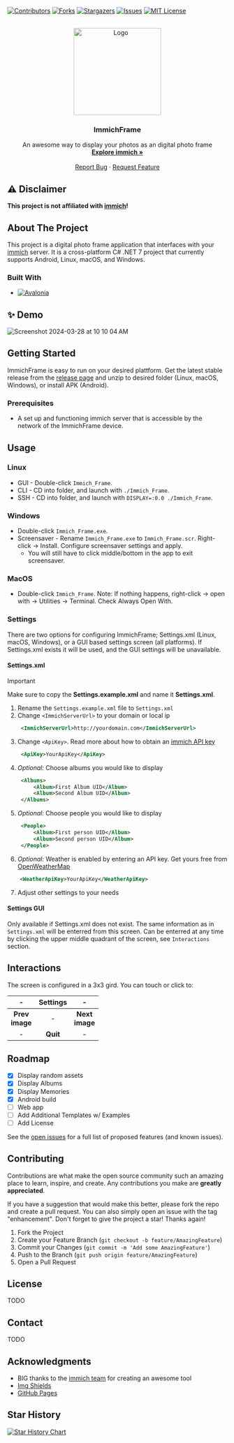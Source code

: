 [![Contributors][contributors-shield]][contributors-url]
[![Forks][forks-shield]][forks-url]
[![Stargazers][stars-shield]][stars-url]
[![Issues][issues-shield]][issues-url]
[![MIT License][license-shield]][license-url]



<!-- PROJECT LOGO -->
<br />
<div align="center">
  <a href="https://github.com/3rob3/ImmichFrame">
    <img src="https://raw.githubusercontent.com/immich-app/immich/main/design/immich-logo.svg" alt="Logo" width="200" height="200">
  </a>

  <h3 align="center">ImmichFrame</h3>

  <p align="center">
    An awesome way to display your photos as an digital photo frame
    <br />
    <a href="https://immich.app/"><strong>Explore immich »</strong></a>
    <br />
    <br />
    <a href="https://github.com/3rob3/ImmichFrame/issues">Report Bug</a>
    ·
    <a href="https://github.com/3rob3/ImmichFrame/issues">Request Feature</a>
  </p>
</div>

## ⚠️ Disclaimer

**This project is not affiliated with [immich][immich-github-url]!**

<!-- ABOUT THE PROJECT -->
## About The Project

This project is a digital photo frame application that interfaces with your [immich][immich-github-url] server. It is a cross-platform C# .NET 7 project that currently supports Android, Linux, macOS, and Windows.

### Built With

* [![Avalonia][Avalonia]][Avalonia-url]

## ✨ Demo
![Screenshot 2024-03-28 at 10 10 04 AM](https://github.com/3rob3/ImmichFrame/assets/156599986/75720456-4ccc-4323-af77-b72f34952f40)

<!-- GETTING STARTED -->
## Getting Started

ImmichFrame is easy to run on your desired plattform. Get the latest stable release from the [release page][releases-url] and unzip to desired folder (Linux, macOS, Windows), or install APK (Android).

### Prerequisites
- A set up and functioning immich server that is accessible by the network of the ImmichFrame device.

<!-- USAGE EXAMPLES -->
## Usage
### Linux
- GUI - Double-click `Immich_Frame`.
- CLI - CD into folder, and launch with `./Immich_Frame`.
- SSH - CD into folder, and launch with `DISPLAY=:0.0 ./Immich_Frame`.
### Windows
- Double-click `Immich_Frame.exe`.
- Screensaver - Rename `Immich_Frame.exe` to `Immich_Frame.scr`. Right-click &rarr; Install. Configure screensaver settings and apply.
  - You will still have to click middle/bottom in the app to exit screensaver.
### MacOS
- Double-click `Immich_Frame`. Note: If nothing happens, right-click &rarr; open with &rarr; Utilities &rarr; Terminal. Check Always Open With.

### Settings
There are two options for configuring ImmichFrame; Settings.xml (Linux, macOS, Windows), or a GUI based settings screen (all platforms). If Settings.xml exists it will be used, and the GUI settings will be unavailable.

#### Settings.xml
> [!IMPORTANT]  
> Make sure to copy the **Settings.example.xml** and name it **Settings.xml**. 
 
1. Rename the `Settings.example.xml` file to `Settings.xml`
2. Change `<ImmichServerUrl>` to your domain or local ip
   ```xml
    <ImmichServerUrl>http://yourdomain.com</ImmichServerUrl>
   ```
3. Change `<ApiKey>`. Read more about how to obtain an [immich API key][immich-api-url]
   ```xml
    <ApiKey>YourApiKey</ApiKey>
   ```
4. *Optional:* Choose albums you would like to display
   ```xml
    <Albums>
	    <Album>First Album UID</Album>
	    <Album>Second Album UID</Album>
    </Albums>
   ```
5. *Optional:* Choose people you would like to display
   ```xml
    <People>
	    <Album>First person UID</Album>
	    <Album>Second person UID</Album>
    </People>
   ```
6. *Optional:* Weather is enabled by entering an API key. Get yours free from [OpenWeatherMap][openweathermap-url]
```xml
    <WeatherApiKey>YourApiKey</WeatherApiKey>
   ```
7. Adjust other settings to your needs

#### Settings GUI
Only available if Settings.xml does not exist. The same information as in `Settings.xml` will be enterred from this screen. Can be enterred at any time by clicking the upper middle quadrant of the screen, see `Interactions` section.

<!-- INTERACTIONS -->
## Interactions
The screen is configured in a 3x3 gird. You can touch or click to:

|   -   | **Settings** |   -   |
| :---: | :---: | :---: |
| **Prev<br>image** |   -   | **Next<br>image** |
|   -   | **Quit** |   -   |

<!-- ROADMAP -->
## Roadmap

- [x] Display random assets
- [x] Display Albums
- [x] Display Memories
- [x] Android build
- [ ] Web app
- [ ] Add Additional Templates w/ Examples
- [ ] Add License

See the [open issues](https://github.com/3rob3/ImmichFrame/issues) for a full list of proposed features (and known issues).

<!-- CONTRIBUTING -->
## Contributing

Contributions are what make the open source community such an amazing place to learn, inspire, and create. Any contributions you make are **greatly appreciated**.

If you have a suggestion that would make this better, please fork the repo and create a pull request. You can also simply open an issue with the tag "enhancement".
Don't forget to give the project a star! Thanks again!

1. Fork the Project
2. Create your Feature Branch (`git checkout -b feature/AmazingFeature`)
3. Commit your Changes (`git commit -m 'Add some AmazingFeature'`)
4. Push to the Branch (`git push origin feature/AmazingFeature`)
5. Open a Pull Request

<!-- LICENSE -->
## License

TODO

<!-- CONTACT -->
## Contact

TODO

<!-- ACKNOWLEDGMENTS -->
## Acknowledgments

* BIG thanks to the [immich team][immich-github-url] for creating an awesome tool
* [Img Shields](https://shields.io)
* [GitHub Pages](https://pages.github.com)

## Star History

[![Star History Chart](https://api.star-history.com/svg?repos=3rob3/ImmichFrame&type=Date)](https://star-history.com/#3rob3/ImmichFrame&Date)



<!-- MARKDOWN LINKS & IMAGES -->
<!-- https://www.markdownguide.org/basic-syntax/#reference-style-links -->
[contributors-shield]: https://img.shields.io/github/contributors/3rob3/ImmichFrame.svg?style=for-the-badge
[contributors-url]: https://github.com/3rob3/ImmichFrame/graphs/contributors
[forks-shield]: https://img.shields.io/github/forks/3rob3/ImmichFrame.svg?style=for-the-badge
[forks-url]: https://github.com/3rob3/ImmichFrame/network/members
[stars-shield]: https://img.shields.io/github/stars/3rob3/ImmichFrame.svg?style=for-the-badge
[stars-url]: https://github.com/3rob3/ImmichFrame/stargazers
[issues-shield]: https://img.shields.io/github/issues/3rob3/ImmichFrame.svg?style=for-the-badge
[issues-url]: https://github.com/3rob3/ImmichFrame/issues
[license-shield]: https://img.shields.io/github/license/3rob3/ImmichFrame.svg?style=for-the-badge
[license-url]: https://github.com/3rob3/ImmichFrame/blob/master/LICENSE.txt
[releases-url]: https://github.com/3rob3/ImmichFrame/releases/latest
[openweathermap-url]: https://openweathermap.org/
[immich-github-url]: https://github.com/immich-app/immich
[beach-screenshot]: https://github.com/3rob3/ImmichFrame/assets/156599986/a21a28d3-1111-4f35-8d4b-9d6ece84aac1
[Avalonia]: https://img.shields.io/badge/avalonia-purple?style=for-the-badge&logo=avalonia&logoColor=white
[Avalonia-url]: https://docs.avaloniaui.net/docs/welcome
[immich-api-url]: https://immich.app/docs/features/command-line-interface#obtain-the-api-key
